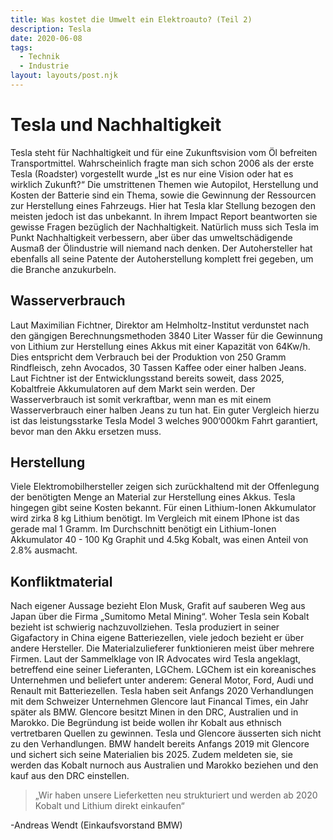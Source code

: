 ```yaml
---
title: Was kostet die Umwelt ein Elektroauto? (Teil 2)
description: Tesla
date: 2020-06-08
tags:
  - Technik
  - Industrie
layout: layouts/post.njk
---
```



# Tesla und Nachhaltigkeit

Tesla steht für Nachhaltigkeit und für eine Zukunftsvision vom Öl befreiten Transportmittel. Wahrscheinlich fragte man sich schon 2006 als der erste Tesla (Roadster) vorgestellt wurde „Ist es nur eine Vision oder hat es wirklich Zukunft?“ Die umstrittenen Themen wie Autopilot, Herstellung und Kosten der Batterie sind ein Thema, sowie die Gewinnung der Ressourcen zur Herstellung eines Fahrzeugs.
Hier hat Tesla klar Stellung bezogen den meisten jedoch ist das unbekannt. In ihrem Impact Report beantworten sie gewisse Fragen bezüglich der Nachhaltigkeit. Natürlich muss sich Tesla im Punkt Nachhaltigkeit verbessern, aber über das umweltschädigende Ausmaß der Ölindustrie will niemand nach denken.
Der Autohersteller hat ebenfalls all seine Patente der Autoherstellung komplett frei gegeben, um die Branche anzukurbeln.

## Wasserverbrauch
Laut Maximilian Fichtner, Direktor am Helmholtz-Institut verdunstet nach den gängigen Berechnungsmethoden 3840 Liter Wasser für die Gewinnung von Lithium zur Herstellung eines Akkus mit einer Kapazität von 64Kw/h. Dies entspricht dem Verbrauch bei der Produktion von 250 Gramm Rindfleisch, zehn Avocados, 30 Tassen Kaffee oder einer halben Jeans. Laut Fichtner ist der Entwicklungsstand bereits soweit, dass 2025, Kobaltfreie Akkumulatoren auf dem Markt sein werden.
Der Wasserverbrauch ist somit verkraftbar, wenn man es mit einem Wasserverbrauch einer halben Jeans zu tun hat. Ein guter Vergleich hierzu ist das leistungsstarke Tesla Model 3 welches 900‘000km Fahrt garantiert, bevor man den Akku ersetzen muss.

## Herstellung
Viele Elektromobilhersteller zeigen sich zurückhaltend mit der Offenlegung der benötigten Menge an Material zur Herstellung eines Akkus. Tesla hingegen gibt seine Kosten bekannt. Für einen Lithium-Ionen Akkumulator wird zirka 8 kg Lithium benötigt. Im Vergleich mit einem IPhone ist das gerade mal 1 Gramm. Im Durchschnitt benötigt ein Lithium-Ionen Akkumulator 40 - 100 Kg Graphit und 4.5kg Kobalt, was einen Anteil von 2.8% ausmacht. 

## Konfliktmaterial
Nach eigener Aussage bezieht Elon Musk, Grafit auf sauberen Weg aus Japan über die Firma „Sumitomo Metal Mining“.
Woher Tesla sein Kobalt bezieht ist schwierig nachzuvollziehen. Tesla produziert in seiner Gigafactory in China eigene Batteriezellen, viele jedoch bezieht er über andere Hersteller. Die Materialzulieferer funktionieren meist über mehrere Firmen. Laut der Sammelklage von IR Advocates wird Tesla angeklagt, betreffend eine seiner Lieferanten, LGChem. LGChem ist ein koreanisches Unternehmen und beliefert unter anderem: General Motor, Ford, Audi und Renault mit Batteriezellen.
Tesla haben seit Anfangs 2020 Verhandlungen mit dem Schweizer Unternehmen Glencore laut Financal Times, ein Jahr später als BMW. Glencore besitzt Minen in den DRC, Australien und in Marokko. Die Begründung ist beide wollen ihr Kobalt aus ethnisch vertretbaren Quellen zu gewinnen. Tesla und Glencore äusserten sich nicht zu den Verhandlungen. BMW handelt bereits Anfangs 2019 mit Glencore und sichert sich seine Materialien bis 2025. Zudem meldeten sie, sie werden das Kobalt nurnoch aus Australien und Marokko beziehen und den kauf aus den DRC einstellen.

> „Wir haben unsere Lieferketten neu strukturiert und werden ab 2020 Kobalt und Lithium direkt einkaufen“

-Andreas Wendt (Einkaufsvorstand BMW)
